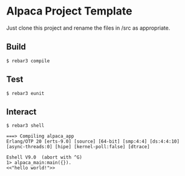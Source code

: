 Alpaca Project Template
=====

Just clone this project and rename the files in /src as appropriate.


Build
-----

    $ rebar3 compile


Test
-----

    $ rebar3 eunit


Interact
-----
    $ rebar3 shell

    ===> Compiling alpaca_app
    Erlang/OTP 20 [erts-9.0] [source] [64-bit] [smp:4:4] [ds:4:4:10] [async-threads:0] [hipe] [kernel-poll:false] [dtrace]

    Eshell V9.0  (abort with ^G)
    1> alpaca_main:main({}).
    <<"hello world!">>
